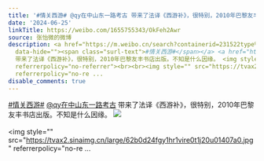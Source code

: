 ```yaml
---
title: '#情关西游# @qy在中山东一路考古 带来了法译《西游补》，很特别，2010年巴黎友丰书店出版。不知是什么因缘。 [图片][图片][图片][图片]'
date: '2024-06-25'
linkTitle: https://weibo.com/1655755343/OkFeh2Awr
source: 张怡微的微博
description: <a href="https://m.weibo.cn/search?containerid=231522type%3D1%26t%3D10%26q%3D%23%E6%83%85%E5%85%B3%E8%A5%BF%E6%B8%B8%23"
  data-hide=""><span class="surl-text">#情关西游#</span></a> <a href="https://weibo.com/n/qy%E5%9C%A8%E4%B8%AD%E5%B1%B1%E4%B8%9C%E4%B8%80%E8%B7%AF%E8%80%83%E5%8F%A4">@qy在中山东一路考古</a>
  带来了法译《西游补》，很特别，2010年巴黎友丰书店出版。不知是什么因缘。 <img style="" src="https://tvax3.sinaimg.cn/large/62b0d24fgy1hr1vir2ra8j20u01407b0.jpg"
  referrerpolicy="no-referrer"><br><br><img style="" src="https://tvax2.sinaimg.cn/large/62b0d24fgy1hr1vire0t1j20u01407a0.jpg"
  referrerpolicy="no-re ...
disable_comments: true
---
```

<a href="https://m.weibo.cn/search?containerid=231522type%3D1%26t%3D10%26q%3D%23%E6%83%85%E5%85%B3%E8%A5%BF%E6%B8%B8%23" data-hide=""><span class="surl-text">#情关西游#</span></a> <a href="https://weibo.com/n/qy%E5%9C%A8%E4%B8%AD%E5%B1%B1%E4%B8%9C%E4%B8%80%E8%B7%AF%E8%80%83%E5%8F%A4">@qy在中山东一路考古</a> 带来了法译《西游补》，很特别，2010年巴黎友丰书店出版。不知是什么因缘。 <img style="" src="https://tvax3.sinaimg.cn/large/62b0d24fgy1hr1vir2ra8j20u01407b0.jpg" referrerpolicy="no-referrer"><br><br><img style="" src="https://tvax2.sinaimg.cn/large/62b0d24fgy1hr1vire0t1j20u01407a0.jpg" referrerpolicy="no-re ...
